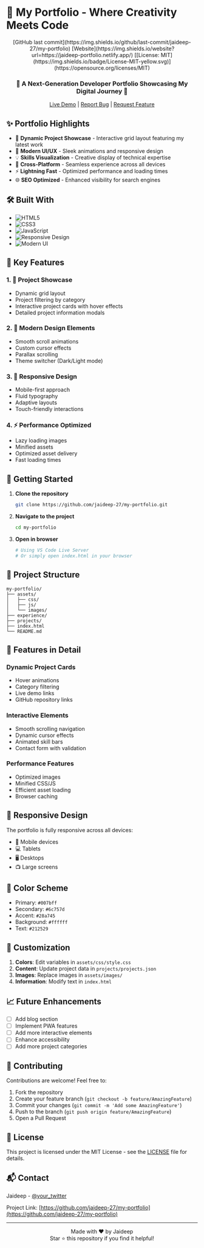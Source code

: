 # 🚀 My Portfolio - Where Creativity Meets Code

<div align="center">
  [GitHub last commit](https://img.shields.io/github/last-commit/jaideep-27/my-portfolio)
  [Website](https://img.shields.io/website?url=https://jaideep-portfolio.netlify.app/)
  [[License: MIT](https://img.shields.io/badge/License-MIT-yellow.svg)](https://opensource.org/licenses/MIT)

  <h3>🌟 A Next-Generation Developer Portfolio Showcasing My Digital Journey 🌟</h3>

  [Live Demo](https://jaideep-portfolio.netlify.app/) | [Report Bug](https://github.com/jaideep-27/my-portfolio/issues) | [Request Feature](https://github.com/jaideep-27/my-portfolio/issues)
</div>

## ✨ Portfolio Highlights

- 🎯 **Dynamic Project Showcase** - Interactive grid layout featuring my latest work
- 🎨 **Modern UI/UX** - Sleek animations and responsive design
- 💡 **Skills Visualization** - Creative display of technical expertise
- 📱 **Cross-Platform** - Seamless experience across all devices
- ⚡ **Lightning Fast** - Optimized performance and loading times
- 🌐 **SEO Optimized** - Enhanced visibility for search engines

## 🛠️ Built With

- ![HTML5](https://img.shields.io/badge/HTML5-E34F26?style=flat&logo=html5&logoColor=white)
- ![CSS3](https://img.shields.io/badge/CSS3-1572B6?style=flat&logo=css3&logoColor=white)
- ![JavaScript](https://img.shields.io/badge/JavaScript-F7DF1E?style=flat&logo=javascript&logoColor=black)
- ![Responsive Design](https://img.shields.io/badge/Responsive-Design-blue?style=flat)
- ![Modern UI](https://img.shields.io/badge/Modern-UI-green?style=flat)

## 🎯 Key Features

### 1. 💼 Project Showcase
- Dynamic grid layout
- Project filtering by category
- Interactive project cards with hover effects
- Detailed project information modals

### 2. 🎨 Modern Design Elements
- Smooth scroll animations
- Custom cursor effects
- Parallax scrolling
- Theme switcher (Dark/Light mode)

### 3. 📱 Responsive Design
- Mobile-first approach
- Fluid typography
- Adaptive layouts
- Touch-friendly interactions

### 4. ⚡ Performance Optimized
- Lazy loading images
- Minified assets
- Optimized asset delivery
- Fast loading times

## 🚀 Getting Started

1. **Clone the repository**
   ```bash
   git clone https://github.com/jaideep-27/my-portfolio.git
   ```

2. **Navigate to the project**
   ```bash
   cd my-portfolio
   ```

3. **Open in browser**
   ```bash
   # Using VS Code Live Server
   # Or simply open index.html in your browser
   ```

## 📂 Project Structure

```
my-portfolio/
├── assets/
│   ├── css/
│   ├── js/
│   └── images/
├── experience/
├── projects/
├── index.html
└── README.md
```

## 💫 Features in Detail

### Dynamic Project Cards
- Hover animations
- Category filtering
- Live demo links
- GitHub repository links

### Interactive Elements
- Smooth scrolling navigation
- Dynamic cursor effects
- Animated skill bars
- Contact form with validation

### Performance Features
- Optimized images
- Minified CSS/JS
- Efficient asset loading
- Browser caching

## 📱 Responsive Design

The portfolio is fully responsive across all devices:
- 📱 Mobile devices
- 💻 Tablets
- 🖥️ Desktops
- 📺 Large screens

## 🎨 Color Scheme

- Primary: `#007bff`
- Secondary: `#6c757d`
- Accent: `#28a745`
- Background: `#ffffff`
- Text: `#212529`

## 🔧 Customization

1. **Colors**: Edit variables in `assets/css/style.css`
2. **Content**: Update project data in `projects/projects.json`
3. **Images**: Replace images in `assets/images/`
4. **Information**: Modify text in `index.html`

## 📈 Future Enhancements

- [ ] Add blog section
- [ ] Implement PWA features
- [ ] Add more interactive elements
- [ ] Enhance accessibility
- [ ] Add more project categories

## 🤝 Contributing

Contributions are welcome! Feel free to:

1. Fork the repository
2. Create your feature branch (`git checkout -b feature/AmazingFeature`)
3. Commit your changes (`git commit -m 'Add some AmazingFeature'`)
4. Push to the branch (`git push origin feature/AmazingFeature`)
5. Open a Pull Request

## 📄 License

This project is licensed under the MIT License - see the [LICENSE](LICENSE) file for details.

## 📬 Contact

Jaideep - [@your_twitter](https://twitter.com/your_twitter)

Project Link: [https://github.com/jaideep-27/my-portfolio](https://github.com/jaideep-27/my-portfolio)

---

<div align="center">
  Made with ❤️ by Jaideep
  <br>
  Star ⭐ this repository if you find it helpful!
</div>
